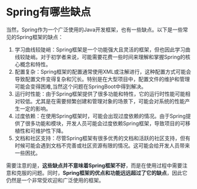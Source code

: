 # Spring有哪些缺点

<font style="color:rgb(36, 41, 47);">当然，Spring作为一个广泛使用的Java开发框架，也有一些缺点。以下是一些常见的Spring框架的缺点：</font>

1. <font style="color:rgb(36, 41, 47);">学习曲线较陡峭：Spring框架是一个功能强大且灵活的框架，但也因此学习曲线较陡峭。对于初学者来说，可能需要花费一些时间来理解和掌握Spring的核心概念和特性。</font>
2. <font style="color:rgb(36, 41, 47);">配置复杂：Spring框架的配置通常使用XML或注解进行，这种配置方式可能会导致配置文件变得复杂和冗长。特别是在大型项目中，配置文件的维护和管理可能会变得困难,当然这个问题在SpringBoot中得到解决。</font>
3. <font style="color:rgb(36, 41, 47);">运行时性能：由于Spring框架提供了很多功能和特性，它的运行时性能可能相对较低。尤其是在需要频繁创建和管理对象的场景下，可能会对系统的性能产生一定的影响。</font>
4. <font style="color:rgb(36, 41, 47);">过度依赖：在使用Spring框架时，可能会出现过度依赖的情况。由于Spring提供了很多功能和模块，开发人员可能会过度依赖Spring框架，导致项目的可移植性和可维护性下降。</font>
5. <font style="color:rgb(36, 41, 47);">文档和社区支持：尽管Spring框架有很多优秀的文档和活跃的社区支持，但有时候可能会遇到文档不完善或社区资源有限的情况。这可能会给开发人员带来一些困扰。</font>

<font style="color:rgb(36, 41, 47);">需要注意的是，</font>**<font style="color:rgb(36, 41, 47);">这些缺点并不意味着Spring框架不好</font>**<font style="color:rgb(36, 41, 47);">，而是在使用过程中需要注意和克服的问题。同时，</font>**<font style="color:rgb(36, 41, 47);">Spring框架的优点和功能远远超过了它的缺点</font>**<font style="color:rgb(36, 41, 47);">，因此它仍然是一个非常受欢迎和广泛使用的框架。</font>
